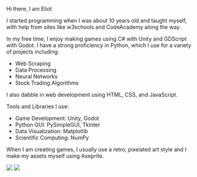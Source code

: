 Hi there, I am Eliot

I started programming when I was about 10 years old and taught myself, with help from sites like w3schools and CodeAcademy along the way.

In my free time, I enjoy making games using C# with Unity and GDScript with Godot. I have a strong proficiency in Python, which I use for a variety of projects including:
- Web Scraping 
- Data Processing 
- Neural Networks 
- Stock Trading Algorithms 

I also dabble in web development using HTML, CSS, and JavaScript.

Tools and Libraries I use:

- Game Development: Unity, Godot 
- Python GUI: PySimpleGUI, Tkinter 
- Data Visualization: Matplotlib 
- Scientific Computing: NumPy 

When I am creating games, I usually use a retro, pixelated art style and I make my assets myself using Aseprite.

<img src=https://projecteuler.net/profile/FrodoB4884.png>
<img src=https://github-readme-stats.vercel.app/api/top-langs/?username=FrodoB4884>
